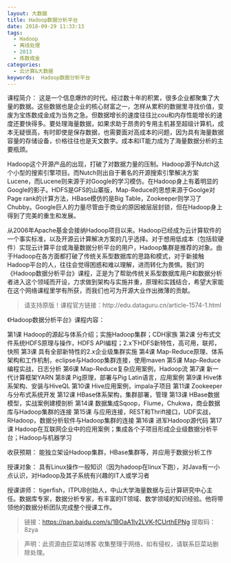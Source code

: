```yaml
---
layout: 大数据
title: Hadoop数据分析平台
date: 2018-09-29 11:33:13
tags:
  - Hadoop
  - 离线处理
  - 2013
  - 炼数成金
categories:
  - 云计算&大数据
keywords:  Hadoop数据分析平台
---
```

课程简介：
这是一个信息爆炸的时代。经过数十年的积累，很多企业都聚集了大量的数据。这些数据也是企业的核心财富之一，怎样从累积的数据里寻找价值，变废为宝炼数成金成为当务之急。但数据增长的速度往往比cou和内存性能增长的速度还要快得多。要处理海量数据，如果求助于昂贵的专用主机甚至超级计算机，成本无疑很高，有时即使是保存数据，也需要面对高成本的问题，因为具有海量数据容量的存储设备，价格往往也是天文数字。成本和IT能力成为了海量数据分析的主要瓶颈。


Hadoop这个开源产品的出现，打破了对数据力量的压制。Hadoop源于Nutch这个小型的搜索引擎项目。而Nutch则出自于著名的开源搜索引擎解决方案Lucene，而Lucene则来源于对Google的学习模仿。在Hadoop身上有着明显的Google的影子。HDFS是GFS的山寨版，Map-Reduce的思想来源于Goolge对Page rank的计算方法，HBase模仿的是Big Table，Zookeeper则学习了Chubby。Google巨人的力量尽管由于商业的原因被层层封锁，但在Hadoop身上得到了完美的重生和发展。


从2006年Apache基金会接纳Hadoop项目以来。Hadoop已经成为云计算软件的一个事实标准，以及开源云计算解决方案的几乎选择。对于想用低成本（包括软硬件）实现云计算平台或海量数据分析平台的用户，Hadoop集群是推荐的对象。由于Hadoop在各方面都打破了传统关系型数据库的思路和模式，对于新接触Hadoop平台的人，往往会觉得困惑和难以理解，进而转化为畏惧。我们的《Hadoop数据分析平台》课程，正是为了帮助传统关系型数据库用户和数据分析者进入这个领域而开设，力求做到架构与实施并重，原理和实践结合，希望大家能在这个网络课程里学有所获，而我们也可为开源大业作出微薄的贡献。



<!-- more -->
<blockquote class="blockquote-center">
请支持原版！课程官方链接：http://edu.dataguru.cn/article-1574-1.html</blockquote>
</blockquote>

《Hadoop数据分析平台》课程内容：

第1课 Hadoop的源起与体系介绍；实施Hadoop集群；CDH家族
第2课 分布式文件系统HDFS原理与操作，HDFS API编程；2.x下HDFS新特性，高可用，联邦，快照
第3课 具有全部新特性的2.x企业级集群实施
第4课 Map-Reduce原理、体系架构和工作机制，eclipse与Hadoop集群连接，使用maven
第5课 Map-Reduce编程实战，日志分析
第6课 Map-Reduce复杂应用案例，Hadoop流
第7课 新一代计算框架YARN
第8课 Pig原理，部署与Pig Latin语言，应用案例
第9课 Hive体系架构、安装与HiveQL
第10课 Hive应用案例，impala子项目
第11课 Zookeeper与分布式系统开发
第12课 HBase体系架构，集群部署，管理
第13课 HBase数据模型，实战案例建模剖析
第14课 数据集成Sqoop，Flume，Chukwa，商业数据库与Hadoop集群的连接
第15课 与应用连接，REST和Thrift接口，UDF实战，RHadoop，数据分析软件与Hadoop集群的连接
第16课 进军Hadoop源代码
第17课 Hadoop在互联网企业中的应用案例；集成各个子项目形成企业级数据分析平台；Hadoop与机器学习

收获预期：
能独立架设Hadoop集群，HBase集群等，并应用于数据分析工作

授课对象：
具有Linux操作一般知识（因为hadoop在linux下跑），对Java有一小点认识，对Hadoop及其子系统有兴趣的IT人或学习者

授课讲师：
tigerfish，ITPUB创始人，中山大学海量数据与云计算研究中心主任。数据库专家，数据分析专家，有丰富的IT领域、数学领域的知识经验。他将带领他的数据分析团队完成整个授课工作。

> 链接：https://pan.baidu.com/s/1BOaA1lv2LVK-fCUrthEPNg 提取码：8zya

<blockquote class="blockquote-center">声明：此资源由巨菜站博客 收集整理于网络，如有侵权，请联系巨菜站删除处理。</blockquote>
